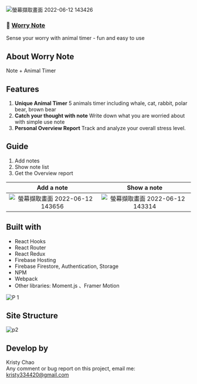 ![螢幕擷取畫面 2022-06-12 143426](https://user-images.githubusercontent.com/95632624/173220539-75f2699b-430f-4af6-bf98-2a98f41980eb.jpg)
### 🚀 [Worry Note](https://worries-go-away.web.app/)
Sense your worry with animal timer - fun and easy to use  



## About Worry Note
Note + Animal Timer

## Features
1. **Unique Animal Timer** 5 animals timer including whale, cat, rabbit, polar bear, brown bear  
2. **Catch your thought with note** Write down what you are worried about with simple use note  
3. **Personal Overview Report** Track and analyze your overall stress level.  



## Guide
1. Add notes
2. Show note list
3. Get the Overview report

Add a note             |  Show a note
:-------------------------:|:-------------------------:
![螢幕擷取畫面 2022-06-12 143656](https://user-images.githubusercontent.com/95632624/173220687-28fd7a23-bdc0-4b5a-83ce-5c7099f3debf.jpg) | ![螢幕擷取畫面 2022-06-12 143314](https://user-images.githubusercontent.com/95632624/173220502-8f76997e-dca2-4085-9f73-4cc7df0cc077.jpg) 


## Built with
* React Hooks
* React Router
* React Redux
* Firebase Hosting
* Firebase Firestore, Authentication, Storage
* NPM
* Webpack
* Other libraries: Moment.js 、Framer Motion

![P 1](https://user-images.githubusercontent.com/95632624/174439980-0d6219ef-41ea-49fb-b985-28fd996bee80.png)


## Site Structure

![p2](https://user-images.githubusercontent.com/95632624/174439985-891e990f-a363-4844-9468-2cbdc2d54f66.png)


## Develop by
Kristy Chao  
Any comment or bug report on this project, email me: kristy334420@gmail.com
